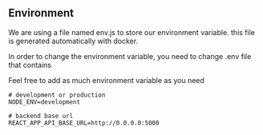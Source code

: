 ## Environment

We are using a file named env.js to store our environment variable. this file is generated automatically with docker.

In order to change the environment variable, you need to change .env file that contains

Feel free to add as much environment variable as you need

```
# development or production
NODE_ENV=development

# backend base url
REACT_APP_API_BASE_URL=http://0.0.0.0:5000
```
